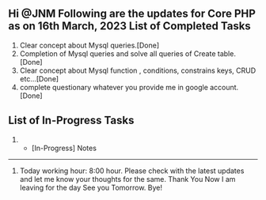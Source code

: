 Hi @JNM
Following are the updates for Core PHP as on 16th March, 2023
List of Completed Tasks
-------------------------------------------------------------------
1) Clear concept about Mysql queries.[Done]
2) Completion of Mysql queries and solve all queries of Create table.[Done]
3) Clear concept about Mysql function , conditions, constrains keys, CRUD etc...[Done]
4) complete questionary whatever you provide me in google account.[Done]

List of In-Progress Tasks
-------------------------------------------------------------------
1) - [In-Progress]
Notes
-------------------------------------------------------------------
1) Today working hour: 8:00 hour.
Please check with the latest updates and let me know your thoughts for the same.
Thank You
Now I am leaving for the day
See you Tomorrow.
Bye!